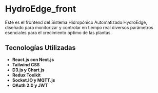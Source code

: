 # HydroEdge_front

Este es el frontend del Sistema Hidropónico Automatizado HydroEdge, diseñado para monitorizar y controlar en tiempo real diversos parámetros esenciales para el crecimiento óptimo de las plantas.

## Tecnologías Utilizadas
- **React.js con Next.js**
- **Tailwind CSS**
- **D3.js y Chart.js**
- **Redux Toolkit**
- **Socket.IO y MQTT.js**
- **OAuth 2.0 y JWT**
